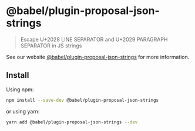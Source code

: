 # @babel/plugin-proposal-json-strings

> Escape U+2028 LINE SEPARATOR and U+2029 PARAGRAPH SEPARATOR in JS strings

See our website [@babel/plugin-proposal-json-strings](https://babeljs.io/docs/en/next/babel-plugin-proposal-json-strings.html) for more information.

## Install

Using npm:

```bash
npm install --save-dev @babel/plugin-proposal-json-strings
```

or using yarn:

```bash
yarn add @babel/plugin-proposal-json-strings --dev
```


